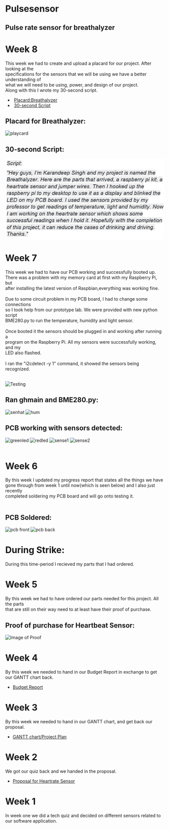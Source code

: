 # Pulsesensor
## Pulse rate sensor for breathalyzer

# Week 8
This week we had to create and upload a placard for our project. After looking at the <br>
specifications for the sensors that we will be using we have a better understanding of <br>
what we will need to be using, power, and design of our project.<br>
Along with this I wrote my 30-second script.<br>
-  [Placard:Breathalyzer](https://github.com/N01150244/pulsesensor/blob/master/PlacardBreathalyzer.pub) 
-  [30-second Script](https://github.com/N01150244/pulsesensor/blob/master/Script.docx)
## Placard for Breathalyzer:
![playcard](https://github.com/N01150244/pulsesensor/blob/master/playcard.PNG)<br>
## 30-second Script:
![script](https://github.com/N01150244/pulsesensor/blob/master/Finalscript.PNG)
# Week 7
This week we had to have our PCB working and successfully booted up. <br>
There was a problem with my memory card at first with my Raspberry Pi, but<br>
after installing the latest version of Raspbian,everything was working fine.<br>
<br>
Due to some circuit problem in my PCB board, I had to change some connections<br>
so I took help from our prototype lab. We were provided with new python script<br>
BME280.py to run the temperature, humidity and light sensor.<br>
<br>
Once booted it the sensors should be plugged in and working after running a<br> 
program on the Raspberry Pi. All my sensors were successfully working, and my <br>
LED also flashed.<br>
<br>
I ran the "i2cdetect -y 1" command, it showed the sensors being recognized.<br>
<br>

![Testing](https://github.com/N01150244/pulsesensor/blob/master/testing.PNG)
## Ran ghmain and BME280.py:
![senhat](https://github.com/N01150244/pulsesensor/blob/master/sensehat.jpg) ![hum](https://github.com/N01150244/pulsesensor/blob/master/humidity.jpg)
## PCB working with sensors detected:
![greenled](https://github.com/N01150244/pulsesensor/blob/master/greenled.jpg) ![redled](https://github.com/N01150244/pulsesensor/blob/master/redled.jpg)
![sense1](https://github.com/N01150244/pulsesensor/blob/master/sense1.jpg) ![sense2](https://github.com/N01150244/pulsesensor/blob/master/sense2.jpg)<br><br>

# Week 6
By this week I updated my progress report that states all the things we have <br>
gone through from week 1 until now(which is seen below) and I also just recently <br>
completed soldering my PCB board and will go onto testing it.<br>
<br>
## PCB Soldered:
![pcb front](https://github.com/N01150244/pulsesensor/blob/master/pcb1.jpg) ![pcb back](https://github.com/N01150244/pulsesensor/blob/master/pcb2.jpg)<br>
# During Strike:
During this time-period I recieved my parts that I had ordered.
# Week 5
By this week we had to have ordered our parts needed for this project. All the parts <br>
that are still on their way need to at least have their proof of purchase.<br>

## Proof of purchase for Heartbeat Sensor:
![Image of Proof](https://github.com/N01150244/pulsesensor/blob/master/proofofrchase.jpg)

# Week 4
By this week we needed to hand in our Budget Report in exchange to get our GANTT chart back.<br>
-   [Budget Report](https://github.com/N01150244/pulsesensor/blob/master/BudgetKarandeepSingh.xlsx)
# Week 3
By this week we needed to hand in our GANTT chart, and get back our proposal.<br>
-   [GANTT chart/Project Plan](https://github.com/N01150244/pulsesensor/blob/master/KarandeepSingh(n01150244).mp)

# Week 2
We got our quiz back and we handed in the proposal.<br>
-   [Proposal for Heartrate Sensor](https://github.com/N01150244/pulsesensor/blob/master/ProposalContentKarandeepSinghRev02.docx)
# Week 1
In week one we did a tech quiz and decided on different sensors related to our software application.
